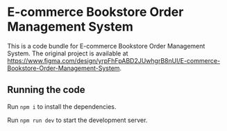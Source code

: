 
  # E-commerce Bookstore Order Management System

  This is a code bundle for E-commerce Bookstore Order Management System. The original project is available at https://www.figma.com/design/yrpFhFpABD2JUwhgrB8nUI/E-commerce-Bookstore-Order-Management-System.

  ## Running the code

  Run `npm i` to install the dependencies.

  Run `npm run dev` to start the development server.
  